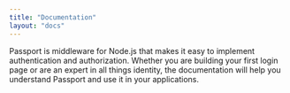 ```yaml
---
title: "Documentation"
layout: "docs"
---
```


Passport is middleware for Node.js that makes it easy to implement
authentication and authorization.  Whether you are building your first login
page or are an expert in all things identity, the documentation will help you
understand Passport and use it in your applications.
